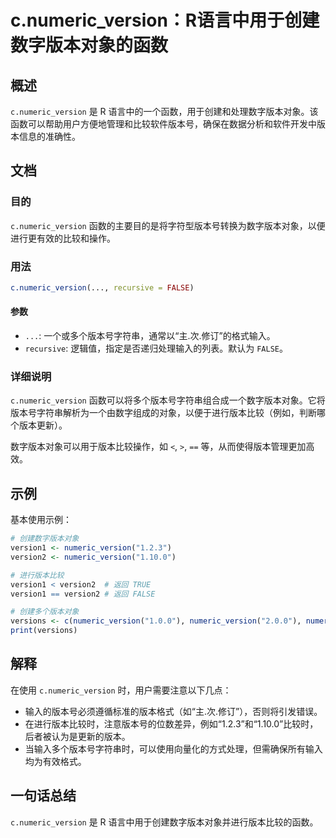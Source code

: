 <!--
Meta Description: # c.numeric_version：R语言中用于创建数字版本对象的函数 ## 概述 `c.numeric_version` 是 R 语言中的一个函数，用于创建和处理数字版本对象。该函数可以帮助用户方便地管理和比较软件版本号，确保在数据分析和软件开发中版本信息的准确性。 ## 文档 ### 目的 ...
Meta Keywords: numeric_version, false, version1, version2, recursive
-->

# c.numeric_version：R语言中用于创建数字版本对象的函数

## 概述
`c.numeric_version` 是 R 语言中的一个函数，用于创建和处理数字版本对象。该函数可以帮助用户方便地管理和比较软件版本号，确保在数据分析和软件开发中版本信息的准确性。

## 文档
### 目的
`c.numeric_version` 函数的主要目的是将字符型版本号转换为数字版本对象，以便进行更有效的比较和操作。

### 用法
```R
c.numeric_version(..., recursive = FALSE)
```

#### 参数
- `...`: 一个或多个版本号字符串，通常以“主.次.修订”的格式输入。
- `recursive`: 逻辑值，指定是否递归处理输入的列表。默认为 `FALSE`。

### 详细说明
`c.numeric_version` 函数可以将多个版本号字符串组合成一个数字版本对象。它将版本号字符串解析为一个由数字组成的对象，以便于进行版本比较（例如，判断哪个版本更新）。

数字版本对象可以用于版本比较操作，如 `<`, `>`, `==` 等，从而使得版本管理更加高效。

## 示例
基本使用示例：
```R
# 创建数字版本对象
version1 <- numeric_version("1.2.3")
version2 <- numeric_version("1.10.0")

# 进行版本比较
version1 < version2  # 返回 TRUE
version1 == version2 # 返回 FALSE

# 创建多个版本对象
versions <- c(numeric_version("1.0.0"), numeric_version("2.0.0"), numeric_version("1.5.5"))
print(versions)
```

## 解释
在使用 `c.numeric_version` 时，用户需要注意以下几点：

- 输入的版本号必须遵循标准的版本格式（如“主.次.修订”），否则将引发错误。
- 在进行版本比较时，注意版本号的位数差异，例如“1.2.3”和“1.10.0”比较时，后者被认为是更新的版本。
- 当输入多个版本号字符串时，可以使用向量化的方式处理，但需确保所有输入均为有效格式。

## 一句话总结
`c.numeric_version` 是 R 语言中用于创建数字版本对象并进行版本比较的函数。
